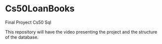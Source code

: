 # Cs50LoanBooks
Final Proyect Cs50 Sql

This repository will have the video presenting the project and the structure of the database.
